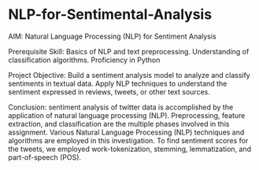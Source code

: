 # NLP-for-Sentimental-Analysis
AIM: Natural Language Processing (NLP) for Sentiment Analysis

Prerequisite Skill: Basics of NLP and text preprocessing. Understanding of classification algorithms. Proficiency in Python

Project Objective: Build a sentiment analysis model to analyze and classify sentiments in textual data. Apply NLP techniques to understand the sentiment expressed in reviews, tweets, or other text sources.

Conclusion: sentiment analysis of twitter data is accomplished by the application of natural language processing (NLP). Preprocessing, feature extraction, and classification are the multiple phases involved in this assignment. Various Natural Language Processing (NLP) techniques and algorithms are employed in this investigation. To find sentiment scores for the tweets, we employed work-tokenization, stemming, lemmatization, and part-of-speech (POS). 
